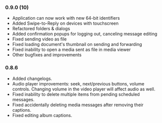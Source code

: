 ### 0.9.0 (10)
* Application can now work with new 64-bit identifiers
* Added Swipe-to-Reply on devices with touchscreen
* Refactored folders & dialogs
* Added confirmation popups for logging out, canceling message editing
* Fixed sending video as file
* Fixed loading document's thumbnail on sending and forwarding
* Fixed inability to open a media sent as file in media viewer
* Other bugfixes and improvements

### 0.8.6
* Added changelogs.
* Audio player improvements: seek, next/previous buttons, volume controls. Changing volume in the video player will affect audio as well.
* Fixed inability to delete multiple items from pending scheduled messages.
* Fixed accidentally deleting media messages after removing their captions.
* Fixed editing album captions.
